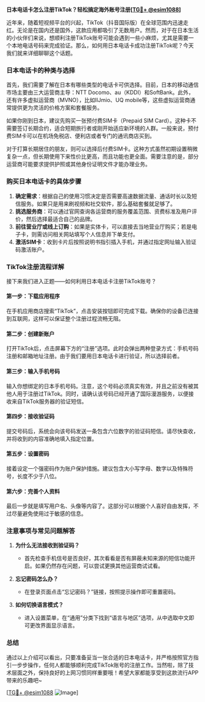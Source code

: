 **日本电话卡怎么注册TikTok？轻松搞定海外账号注册[[TG💪+ @esim1088](https://t.me/s/esim1088)]**

近年来，随着短视频平台的兴起，TikTok（抖音国际版）在全球范围内迅速走红。无论是在国内还是国外，这款应用都吸引了无数用户。然而，对于在日本生活的小伙伴们来说，想顺利注册TikTok账号可能会遇到一些小麻烦，尤其是需要一个本地电话号码来完成验证。那么，如何用日本电话卡成功注册TikTok呢？今天我们就来详细聊聊这个话题。

### 日本电话卡的种类与选择

首先，我们需要了解在日本有哪些类型的电话卡可供选择。目前，日本的移动通信市场主要由三大运营商主导：NTT Docomo、au（KDDI）和SoftBank。此外，还有许多虚拟运营商（MVNO），比如IIJmio、UQ mobile等，这些虚拟运营商通常提供更为灵活的价格方案和套餐服务。

如果你刚到日本，建议先购买一张预付费SIM卡（Prepaid SIM Card）。这种卡不需要签订长期合约，适合短期旅行者或刚开始适应新环境的人群。一般来说，预付费SIM卡可以在机场免税店、便利店或者专门的通讯商店买到。

对于打算长期居住的朋友，则可以选择后付费SIM卡。这种方式虽然初期设置稍微复杂一点，但长期使用下来性价比更高，而且功能也更全面。需要注意的是，部分运营商可能要求提供护照或其他身份证明文件才能办理业务。

### 购买日本电话卡的具体步骤

1. **确定需求**：根据自己的使用习惯决定是否需要高速数据流量、通话时长以及短信服务。如果只是用来刷视频和社交软件，那么基础套餐就足够了。
2. **挑选服务商**：可以通过官网查询各运营商的服务覆盖范围、资费标准及用户评价，然后选择最适合自己的品牌。
3. **前往营业厅或线上订购**：如果是实体卡，可以直接去当地营业厅购买；若是电子卡，则需访问相关网站填写个人信息并下单支付。
4. **激活SIM卡**：收到卡片后按照说明书指引插入手机，并通过指定网址输入验证码激活账户。

### TikTok注册流程详解

接下来我们进入正题——如何利用日本电话卡注册TikTok账号？

#### 第一步：下载应用程序
在手机应用商店搜索“TikTok”，点击安装按钮即可完成下载。确保你的设备已连接到互联网，这样可以保证整个注册过程流畅无阻。

#### 第二步：创建新账户
打开TikTok后，点击屏幕下方的“注册”选项。此时会弹出两种登录方式：手机号码注册和邮箱地址注册。由于我们要用日本电话卡进行验证，所以选择前者。

#### 第三步：输入手机号码
输入你想绑定的日本手机号码。注意，这个号码必须真实有效，并且之前没有被其他人用于注册过TikTok。同时，请确认该号码已经开通了国际漫游服务，以便接收来自TikTok服务器的验证短信。

#### 第四步：接收验证码
提交号码后，系统会向该号码发送一条包含六位数字的验证码短信。请尽快查收，并将收到的内容准确地填入指定位置。

#### 第五步：设置密码
接着设定一个强密码作为账户保护措施。建议包含大小写字母、数字以及特殊符号，长度不少于八位。

#### 第六步：完善个人资料
最后一步就是填写用户名、头像等内容了。这部分可以根据个人喜好自由发挥，不过尽量避免使用过于敏感的信息。

### 注意事项与常见问题解答

1. **为什么无法接收到验证码？**
   - 首先检查手机信号是否良好，其次看看是否有屏蔽未知来源的短信功能开启。如果仍然存在问题，可以尝试更换其他运营商试试看。

2. **忘记密码怎么办？**
   - 在登录页面点击“忘记密码？”链接，按照提示操作即可重置密码。

3. **如何切换语言模式？**
   - 进入设置菜单，在“通用”分类下找到“语言与地区”选项，从中选取中文即可更改界面显示语言。

### 总结

通过以上介绍可以看出，只要准备妥当一张合适的日本电话卡，并严格按照官方指引一步步操作，任何人都能够顺利完成TikTok账号的注册工作。当然啦，除了技术层面之外，保持良好的上网习惯同样重要哦！希望大家都能享受到这款流行APP带来的乐趣吧~

[[TG💪+ @esim1088](https://t.me/s/esim1088) ![Image](https://i.postimg.cc/4NQfJmqS/Snipaste-2025-05-13-00-14-12.png)]